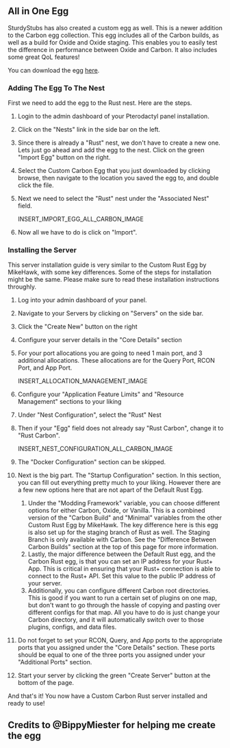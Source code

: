 ## All in One Egg

SturdyStubs has also created a custom egg as well. This is a newer addition to the Carbon egg collection. This egg includes all of the Carbon builds, as well as a build for Oxide and Oxide staging. This enables you to easily test the difference in performance between Oxide and Carbon. It also includes some great QoL features!

You can download the egg [here](https://github.com/SturdyStubs/AIO.Egg/raw/main/egg-rust--all-carbon-builds.json).

### Adding The Egg To The Nest

First we need to add the egg to the Rust nest. Here are the steps.

1. Login to the admin dashboard of your Pterodactyl panel installation.

2. Click on the "Nests" link in the side bar on the left.

3. Since there is already a "Rust" nest, we don't have to create a new one. Lets just go ahead and add the egg to the nest. Click on the green "Import Egg" button on the right.

4. Select the Custom Carbon Egg that you just downloaded by clicking browse, then navigate to the location you saved the egg to, and double click the file.

5. Next we need to select the "Rust" nest under the "Associated Nest" field.

   INSERT_IMPORT_EGG_ALL_CARBON_IMAGE

6. Now all we have to do is click on "Import".

### Installing the Server

This server installation guide is very similar to the Custom Rust Egg by MikeHawk, with some key differences. Some of the steps for installation might be the same. Please make sure to read these installation instructions throughly.

1. Log into your admin dashboard of your panel.

2. Navigate to your Servers by clicking on "Servers" on the side bar.

3. Click the "Create New" button on the right

4. Configure your server details in the "Core Details" section

5. For your port allocations you are going to need 1 main port, and 3 additional allocations. These allocations are for the Query Port, RCON Port, and App Port.

   INSERT_ALLOCATION_MANAGEMENT_IMAGE

6. Configure your "Application Feature Limits" and "Resource Management" sections to your liking

7. Under "Nest Configuration", select the "Rust" Nest

8. Then if your "Egg" field does not already say "Rust Carbon", change it to "Rust Carbon".

   INSERT_NEST_CONFIGURATION_ALL_CARBON_IMAGE

9. The "Docker Configuration" section can be skipped.

10. Next is the big part. The "Startup Configuration" section. In this section, you can fill out everything pretty much to your liking. However there are a few new options here that are not apart of the Default Rust Egg.

    1. Under the "Modding Framework" variable, you can choose different options for either Carbon, Oxide, or Vanilla. This is a combined version of the "Carbon Build" and "Minimal" variables from the other Custom Rust Egg by MikeHawk. The key difference here is this egg is also set up for the staging branch of Rust as well. The Staging Branch is only available with Carbon. See the "Difference Between Carbon Builds" section at the top of this page for more information.
    2. Lastly, the major difference between the Default Rust egg, and the Carbon Rust egg, is that you can set an IP address for your Rust+ App. This is critical in ensuring that your Rust+ connection is able to connect to the Rust+ API. Set this value to the public IP address of your server.
    3. Additionally, you can configure different Carbon root directories. This is good if you want to run a certain set of plugins on one map, but don't want to go through the hassle of copying and pasting over different configs for that map. All you have to do is just change your Carbon directory, and it will automatically switch over to those plugins, configs, and data files.

11. Do not forget to set your RCON, Query, and App ports to the appropriate ports that you assigned under the "Core Details" section. These ports should be equal to one of the three ports you assigned under your "Additional Ports" section.

12. Start your server by clicking the green "Create Server" button at the bottom of the page.

And that's it! You now have a Custom Carbon Rust server installed and ready to use!

## Credits to @BippyMiester for helping me create the egg
